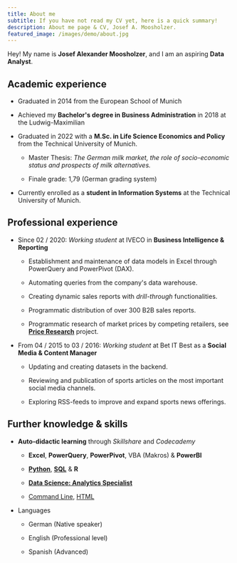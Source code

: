 ```yaml
---
title: About me
subtitle: If you have not read my CV yet, here is a quick summary!
description: About me page & CV, Josef A. Moosholzer.
featured_image: /images/demo/about.jpg
---
```


Hey! My name is **Josef Alexander Moosholzer**, and I am an aspiring **Data Analyst**.

## Academic experience

- Graduated in 2014 from the European School of Munich

- Achieved my **Bachelor's degree in Business Administration** in 2018 at the Ludwig-Maximilian

- Graduated in 2022 with a **M.Sc. in Life Science Economics and Policy** from the Technical University of Munich.
  
  - Master Thesis: *The German milk market, the role of socio-economic status and prospects of milk alternatives.*
  
  - Finale grade: 1,79 (German grading system)

- Currently enrolled as a **student in Information Systems** at the Technical University of Munich.

## Professional experience

- Since 02 / 2020: *Working student* at IVECO in **Business Intelligence & Reporting**
  
  - Establishment and maintenance of data models in Excel through PowerQuery and PowerPivot (DAX).
  
  - Automating queries from the company's data warehouse.
  
  - Creating dynamic sales reports with *drill-through* functionalities.
  
  - Programmatic distribution of over 300 B2B sales reports.
  
  - Programmatic research of market prices by competing retailers, see [**Price Research**](/project/Price-research-e4545de4-2562-4c39-a1c3-3a0b212285e5) project.

- From 04 / 2015 to 03 / 2016: *Working student* at Bet IT Best as a **Social Media & Content Manager**
  
  - Updating and creating datasets in the backend.
  
  - Reviewing and publication of sports articles on the most important social media channels.
  
  - Exploring RSS-feeds to improve and expand sports news offerings.

## Further knowledge & skills

- **Auto-didactic learning** through *Skillshare* and *Codecademy*
  
  - **Excel**, **PowerQuery**, **PowerPivot**, VBA (Makros) & **PowerBI**
  
  - [**Python**](https://www.codecademy.com/profiles/Josef.Moosholzer/certificates/18580789eaba28f09e116f4fc2acec44), [**SQL**](https://www.codecademy.com/profiles/Josef.Moosholzer/certificates/5cafb2d937090210d7df3652) & **R**
  
  - [**Data Science: Analytics Specialist**](https://www.codecademy.com/profiles/Seppito96/certificates/5ff882c953c2ed000e17bf1d)
  
  - [Command Line](https://www.codecademy.com/profiles/Josef.Moosholzer/certificates/c87ba0541f8be78bc2f4ba1128233f6f), [HTML](https://www.codecademy.com/profiles/Josef.Moosholzer/certificates/9eb0741e5ebef1f9f58a53bfac67d3a7)

- Languages
  
  - German (Native speaker)
  
  - English (Professional level)
  
  - Spanish (Advanced)